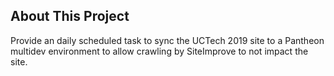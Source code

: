 ## About This Project

Provide an daily scheduled task to sync the UCTech 2019 site to a Pantheon multidev environment to allow crawling by SiteImprove to not impact the site.

